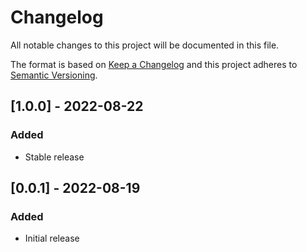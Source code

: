 # Changelog
All notable changes to this project will be documented in this file.

The format is based on [Keep a Changelog](https://keepachangelog.com/en)
and this project adheres to [Semantic Versioning](https://semver.org/spec/v2.0.0.html).


## [1.0.0] - 2022-08-22

### Added
- Stable release

## [0.0.1] - 2022-08-19

### Added
- Initial release
